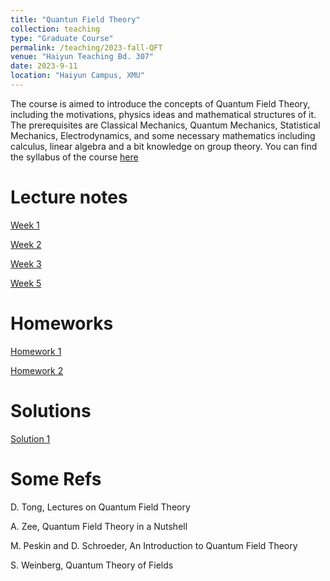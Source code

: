 ```yaml
---
title: "Quantun Field Theory"
collection: teaching
type: "Graduate Course"
permalink: /teaching/2023-fall-QFT
venue: "Haiyun Teaching Bd. 307"
date: 2023-9-11
location: "Haiyun Campus, XMU"
---
```


The course is aimed to introduce the concepts of Quantum Field Theory, including the motivations, physics ideas and mathematical structures of it. The prerequisites are Classical Mechanics, Quantum Mechanics, Statistical Mechanics, Electrodynamics, and some necessary mathematics including calculus, linear algebra and a bit knowledge on group theory. You can find the syllabus of the course [here](https://playdaye.github.io/saltyeggache/files/Syllabus.pdf)

Lecture notes
======
[Week 1](https://www.jianguoyun.com/p/DVWVWDsQj6P9CxjcyJoF)

[Week 2](https://www.jianguoyun.com/p/DZiw-bMQj6P9CxjryJoF)

[Week 3](https://www.jianguoyun.com/p/DWKoejcQj6P9CxjM95sFIAA)

[Week 5]([https://www.jianguoyun.com/p/DVYTUX8Qj6P9Cxibv50FIAA])







Homeworks
======
[Homework 1](https://playdaye.github.io/saltyeggache/files/HW1.pdf)

[Homework 2](https://playdaye.github.io/saltyeggache/files/HW2.pdf)





Solutions
======
[Solution 1](https://playdaye.github.io/saltyeggache/files/Sol1.pdf)






Some Refs
======
D. Tong, Lectures on Quantum Field Theory

A. Zee, Quantum Field Theory in a Nutshell

M. Peskin and D. Schroeder, An Introduction to Quantum Field Theory

S. Weinberg, Quantum Theory of Fields

